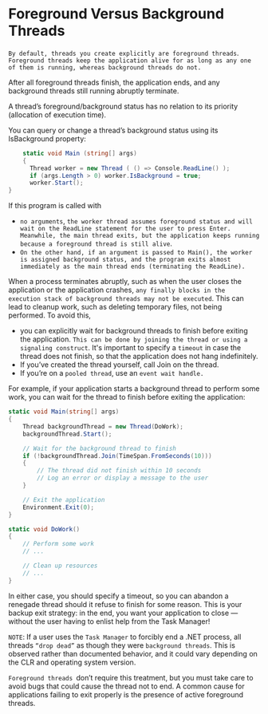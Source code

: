 # Foreground Versus Background Threads
`By default, threads you create explicitly are foreground threads`.
`Foreground threads keep the application alive for as long as any one of them is running, whereas background threads do not.`

After all foreground threads finish, the application ends, and any background threads still running abruptly terminate.

A thread’s foreground/background status has no relation to its priority (allocation of execution time).

You can query or change a thread’s background status using its IsBackground property:
```c#
    static void Main (string[] args)
    {
      Thread worker = new Thread ( () => Console.ReadLine() );
      if (args.Length > 0) worker.IsBackground = true;
      worker.Start();
}
```
If this program is called with
  -  `no arguments`, `the worker thread assumes foreground status and will wait on the ReadLine statement for the user to press Enter. Meanwhile, the main thread exits, but the application keeps running because a foreground thread is still alive`. 
  - `On the other hand, if an argument is passed to Main(), the worker is assigned background status, and the program exits almost immediately as the main thread ends (terminating the ReadLine).`

When a process terminates abruptly, such as when the user closes the application or the application crashes, `any finally blocks in the execution stack of background threads may not be executed`. This can lead to cleanup work, such as deleting temporary files, not being performed. To avoid this,
  - you can explicitly wait for background threads to finish before exiting the application. `This can be done by joining the thread or using a signaling construct`. It's important to specify a `timeout` in case the thread does not finish, so that the application does not hang indefinitely.
  - If you’ve created the thread yourself, call Join on the thread.
  - If you’re on a `pooled thread`, use an `event wait handle.`

For example, if your application starts a background thread to perform some work, you can wait for the thread to finish before exiting the application:

```c#
static void Main(string[] args)
{
    Thread backgroundThread = new Thread(DoWork);
    backgroundThread.Start();

    // Wait for the background thread to finish
    if (!backgroundThread.Join(TimeSpan.FromSeconds(10)))
    {
        // The thread did not finish within 10 seconds
        // Log an error or display a message to the user
    }

    // Exit the application
    Environment.Exit(0);
}

static void DoWork()
{
    // Perform some work
    // ...

    // Clean up resources
    // ...
}

```
In either case, you should specify a timeout, so you can abandon a renegade thread should it refuse to finish for some reason. This is your backup exit strategy: in the end, you want your application to close — without the user having to enlist help from the Task Manager!

`NOTE`: If a user uses the `Task Manager` to forcibly end a .NET process, all threads `“drop dead”` as though they were `background threads`. This is observed rather than documented behavior, and it could vary depending on the CLR and operating system version.

`Foreground threads `don’t require this treatment, but you must take care to avoid bugs that could cause the thread not to end. A common cause for applications failing to exit properly is the presence of active foreground threads.

